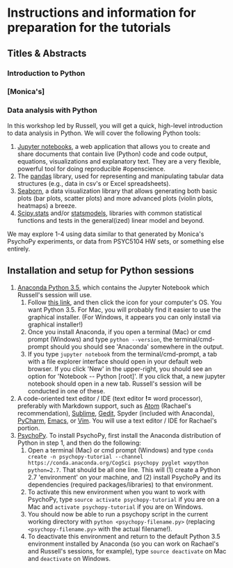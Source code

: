 # Instructions and information for preparation for the tutorials

## Titles & Abstracts

### Introduction to Python


### [Monica's]

### Data analysis with Python

In this workshop led by Russell, you will get a quick, high-level introduction to data analysis in Python. We will cover the following Python tools:

1. [Jupyter notebooks](https://jupyter.org/), a web application that allows you to create and share documents that contain live (Python) code and code output, equations, visualizations and explanatory text. They are a very flexible, powerful tool for doing reproducible #openscience.
2. The [pandas](pandas.pydata.org) library, used for representing and manipulating tabular data structures (e.g., data in csv's or Excel spreadsheets).
3. [Seaborn](seaborn.pydata.org), a data visualization library that allows generating both basic plots (bar plots, scatter plots) and more advanced plots (violin plots, heatmaps) a breeze.
4. [Scipy.stats](seaborn.pydata.org) and/or [statsmodels](http://statsmodels.sourceforge.net/), libraries with common statistical functions and tests in the general(ized) linear model and beyond.

We may explore 1-4 using data similar to that generated by Monica's PsychoPy experiments, or data from PSYC5104 HW sets, or something else entirely.

## Installation and setup for Python sessions

1. [Anaconda Python 3.5](https://www.continuum.io/downloads), which contains the Jupyter Notebook which Russell's session will use.
    1. Follow [this link](https://www.continuum.io/downloads), and then click the icon for your computer's OS. You want Python 3.5. For Mac, you will probably find it easier to use the graphical installer. (For Windows, it appears you can only install via graphical installer!)
    2. Once you install Anaconda, if you open a terminal (Mac) or cmd prompt (Windows) and type `python --version`, the terminal/cmd-prompt should you should see 'Anaconda' somewhere in the output.
    3. If you type `jupyter notebook` from the terminal/cmd-prompt, a tab with a file explorer interface should open in your default web browser. If you click 'New' in the upper-right, you should see an option for 'Notebook -- Python [root]'. If you click that, a new jupyter notebook should open in a new tab. Russell's session will be conducted in one of these.
2. A code-oriented text editor / IDE (text editor **!=** word processor), preferably with Markdown support, such as [Atom](https://atom.io) (Rachael's recommendation), [Sublime](https://www.sublimetext.com/), [Gedit](https://wiki.gnome.org/Apps/Gedit), Spyder (included with Anaconda), [PyCharm](https://www.jetbrains.com/pycharm/), [Emacs](https://www.gnu.org/software/emacs/), or [Vim](http://www.vim.org/). You will use a text editor / IDE for Rachael's portion.
3. [PsychoPy](www.psychopy.org). To install PsychoPy, first install the Anaconda distribution of Python in step 1, and then do the following:
    1. Open a terminal (Mac) or cmd prompt (Windows) and type `conda create -n psychopy-tutorial --channel https://conda.anaconda.org/CogSci psychopy pyglet wxpython python=2.7`. That should be all one line. This will (1) create a Python 2.7 'environment' on your machine, and (2) install PsychoPy and its dependencies (required packages/libraries) to that environment.
    2. To activate this new environment when you want to work with PsychoPy, type `source activate psychopy-tutorial` if you are on a Mac and `activate psychopy-tutorial` if you are on Windows.
    3. You should now be able to run a psychopy script in the current working directory with `python <psychopy-filename.py>` (replacing `<psychopy-filename.py>` with the actual filename!).
    4. To deactivate this environment and return to the default Python 3.5 environment installed by Anaconda (so you can work on Rachael's and Russell's sessions, for example), type `source deactivate` on Mac and `deactivate` on Windows.
